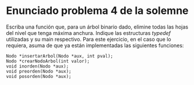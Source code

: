# Enunciado problema 4 de la solemne

Escriba una función que, para un árbol binario dado, elimine todas las hojas del nivel que tenga máxima anchura.
Indique las estructuras *typedef* utilizadas y su main respectivo. Para este ejercicio, en el caso que lo requiera, asuma de que ya están implementadas las siguientes funciones:

```c_cpp
Nodo *insertarArbol(Nodo *aux, int pval);
Nodo *crearNodoArbol(int valor);
void inorden(Nodo *aux);
void preorden(Nodo *aux);
void posorden(Nodo *aux);
```
